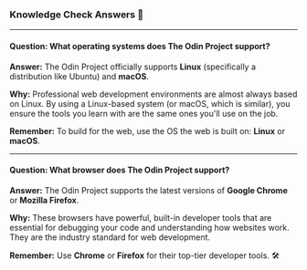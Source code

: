 ### Knowledge Check Answers 🎯

---

#### Question: What operating systems does The Odin Project support?

**Answer:** The Odin Project officially supports **Linux** (specifically a distribution like Ubuntu) and **macOS**.

**Why:** Professional web development environments are almost always based on Linux. By using a Linux-based system (or macOS, which is similar), you ensure the tools you learn with are the same ones you'll use on the job.

**Remember:** To build for the web, use the OS the web is built on: **Linux** or **macOS**.

---

#### Question: What browser does The Odin Project support?

**Answer:** The Odin Project supports the latest versions of **Google Chrome** or **Mozilla Firefox**.

**Why:** These browsers have powerful, built-in developer tools that are essential for debugging your code and understanding how websites work. They are the industry standard for web development.

**Remember:** Use **Chrome** or **Firefox** for their top-tier developer tools. 🛠️
